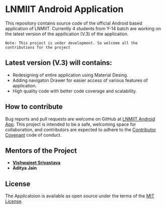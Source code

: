 # LNMIIT Android Application

This repository contains source code of the official Android based application of LNMIIT. Currently 4 students from Y-14 batch are working on the latest version of the appilication (V.3) of the application.

`Note: This project is under development. So welcome all the contributions for the project`

## Latest version (V.3) will contains:

- Redesigning of entire application using Material Desing.
- Adding navigaton Drawer for easier access of various features of application.
- High quality code with better code coverage and scalability.

## How to contribute

Bug reports and pull requests are welcome on GitHub at [LNMIIT Android App](https://github.com/Cybros/LNMIIT_Android_App). This project is intended to be a safe, welcoming space for collaboration, and contributors are expected to adhere to the [Contributor Covenant](http://contributor-covenant.org) code of conduct.

## Mentors of the Project 
- **[Vishwajeet Srivastava](https://github.com/vjs3)**
- **Aditya Jain**


## License

The Applicatoion is available as open source under the terms of the [MIT License](https://opensource.org/licenses/MIT).
